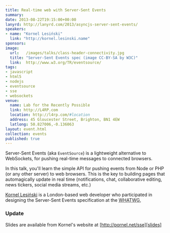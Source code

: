 ```yaml
---
title: Real-time web with Server-Sent Events
summary:
date: 2013-08-22T19:15:00+00:00
lanyrd: http://lanyrd.com/2013/asyncjs-server-sent-events/
speakers:
- name: "Kornel Lesiński"
  link: "http://kornel.lesinski.name"
sponsors:
image:
  url:   /images/talks/class-header-connectivity.jpg
  title: "Server-Sent Events spec (image CC-BY-SA by W3C)"
  link:  http://www.w3.org/TR/eventsource/
tags:
- javascript
- html5
- nodejs
- eventsource
- sse
- websockets
venue:
  name: Lab for the Recently Possible
  link: http://L4RP.com
  location: http://l4rp.com/#location
  address: 45 Gloucester Street, Brighton, BN1 4EW
  latlong: 50.827006,-0.136063
layout: event.html
collection: events
published: true
---
```


Server-Sent Events (aka `EventSource`) is a lightweight alternative to WebSockets, for pushing real-time messages to connected browsers.

In this talk, you'll learn the simple API for pushing events from Node or PHP (or any other server) to web browsers. This is the key to building pages that automagically update in real time (notifications, chat, collaborative editing, news tickers, social media streams, etc.)

[Kornel Lesiński][kornel] is a London-based web developer who participated in designing the Server-Sent Events specification at the <abbr title="Web Hypertext Application Technology Working Group">WHATWG</a>.

### Update

Slides are available from Kornel's website at [http://pornel.net/sse][slides]

[kornel]: http://kornel.lesinski.name
[slides]: http://pornel.net/sse

